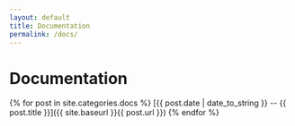 ```yaml
---
layout: default
title: Documentation
permalink: /docs/
---
```


<h1 class="page-heading">Documentation</h1>

{% for post in site.categories.docs %}
[{{ post.date | date_to_string }} -- {{ post.title }}]({{ site.baseurl }}{{ post.url }})
{% endfor %}